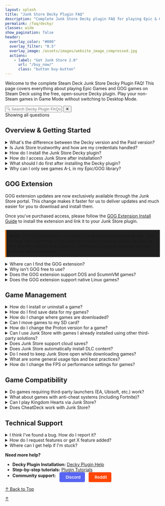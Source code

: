 ```yaml
---
layout: splash
title: "Junk Store Decky Plugin FAQ"
description: "Complete Junk Store Decky plugin FAQ for playing Epic & GOG games in Game Mode. Free plugin setup, features, compatibility, and usage guide."
permalink: /faq/decky/
classes: wide
show_pagination: false
header:
  overlay_color: "#000"
  overlay_filter: "0.5"
  overlay_image: /assets/images/website_image_compressed.jpg
  actions:
    - label: "Get Junk Store 2.0"
      url: "/buy_now/"
      class: "button buy-button"
---
```

<div id="top"></div>
<div class="spacer mt-4"></div>

Welcome to the complete Steam Deck Junk Store Decky Plugin FAQ! This page covers everything about playing Epic Games and GOG games on Steam Deck using the free, open-source Decky plugin. Play your non-Steam games in Game Mode without switching to Desktop Mode.


<!-- FAQ Search Interface -->
<div class="faq-search-container">
  <div class="search-box">
    <input type="text" id="faq-search" placeholder="🔍 Search Decky Plugin FAQs..." aria-label="Search FAQ questions">
    <button type="button" id="clear-search" class="clear-button" title="Clear search">✕</button>
  </div>
  <div class="search-results-info" id="search-info">Showing all questions</div>
  <div class="no-results" id="no-results" style="display: none;">
    <p>No questions found matching your search. Try different keywords or browse all sections above.</p>
  </div>
</div>

<h2 id="overview-getting-started">Overview & Getting Started</h2>


<details class="faq-box" id="decky-vs-paid-version">
  <summary>What's the difference between the Decky version and the Paid version?</summary>
  <p></p>
    The Decky version is free and open source, designed to run via the Decky Loader. The Paid version includes extra convenience features and doesn't require Decky to run.
    <br>
    <br>
    <strong>For detailed feature comparison:</strong> <a href="/comparison/">View Complete Comparison Chart</a>
    <br>
    <br>
    For more information, see our <a href="{{ '/2.0faq/' | relative_url }}">Junk Store 2.0 FAQ</a>
</details>

<details class="faq-box" id="trustworthy-credentials">
  <summary>Is Junk Store trustworthy and how are my credentials handled?</summary>
  <p></p>
    <strong>Yes, Junk Store is trustworthy.</strong> Here's why you can trust us with your gaming credentials:
  <br>
  <br>
    <strong>Developer Credentials:</strong>
    <ul>
      <li>🔐 Developed by a cybersecurity expert and white-hat professional</li>
      <li>📋 You can verify our lead developer's credentials on <a href="https://www.linkedin.com/in/eben-bruyns/" target="_blank">LinkedIn</a></li>
      <li>🔍 Open-source Decky plugin code is publicly auditable on <a href="https://github.com/ebenbruyns/junkstore" target="_blank">GitHub</a></li>
      <li>🤝 Active in Steam Deck community since launch with established reputation</li>
    </ul>
    <strong>How Your Credentials Are Handled:</strong>
    <ul>
      <li>🔒 <strong>No password storage:</strong> We never store your Epic or GOG passwords</li>
      <li>🎫 <strong>Token-based only:</strong> Uses secure OAuth tokens managed by Legendary and lgogdownloader</li>
      <li>💻 <strong>Local storage only:</strong> All authentication data stays on your Steam Deck</li>
      <li>🛡️ <strong>Same as official stores:</strong> Uses the exact same login methods as Epic/GOG websites</li>
    </ul>
    <strong>Bottom line:</strong> The Decky plugin has been stable and trusted by thousands of Steam Deck users since launch. Your credentials are handled using industry-standard practices by established tools in the Linux gaming community.
</details>

<details class="faq-box" id="install-decky-plugin">
  <summary>How do I install the Junk Store Decky plugin?</summary>
  <p></p>
    The Junk Store Decky plugin requires <strong>Decky Loader</strong> to be installed first on your Steam Deck.
  <br>
  <ol>
    <li>Install Decky Loader by following the <a href="https://wiki.deckbrew.xyz/en/user-guide/home" target="_blank" rel="noopener">official Decky installation guide</a></li>
    <li>Once Decky is installed, access the Decky Plugin Store from your Quick Access Menu</li>
    <li>Search for "Junk Store" and install the plugin</li>
    <li>The plugin will appear in your Decky menu after installation</li>
  </ol>
    For detailed instructions, refer to our <a href="{{ '/tutorials/plugin/Install' | relative_url }}">Junk Store Decky Plugin Install Guide</a>.
</details>

<details class="faq-box" id="access-junk-store">
  <summary>How do I access Junk Store after installation?</summary>
  <p></p>
    After installing the Decky plugin, access Junk Store through the <strong>Decky Loader menu</strong>:
  <ol>
    <li>Press the <strong>three-dot button</strong> (Quick Access Menu) on your Steam Deck</li>
    <li>Look for the <strong>Decky</strong> icon in the menu</li>
    <li>Select <strong>Junk Store</strong> from the plugin list</li>
  </ol>
    The plugin opens directly in Game Mode without requiring Desktop Mode switching.
</details>

<details class="faq-box" id="first-steps-after-install">
  <summary>What should I do first after installing the Decky plugin?</summary>
  <p></p>
  <ol>
    <li>Open Junk Store from the Decky menu</li>
    <li>Go to the <strong>Epic</strong> tab and log into your Epic Games account</li>
    <li>Your Epic Games library will automatically sync and appear</li>
    <li>(Optional) Download and install the GOG extension if you want GOG game support (paid)</li>
  </ol>
    <strong>Note:</strong> The initial library sync can take a few minutes as Junk Store builds the database for your games.
  <br>
  <br>
    For GOG support, you'll need to purchase the GOG extension separately from the <a href="https://portal.junkstore.xyz/" target="_blank">Junk Store Portal</a>.
</details>

<details class="faq-box" id="games-missing-a-through-l">
  <summary>Why can I only see games A-L in my Epic/GOG library?</summary>
  <p></p>
    <strong>This is normal behavior for the Decky plugin.</strong> The free Decky version only loads your first 100 games by default for performance optimization.
  <br>
  <br>
    <strong>To see your full library:</strong>
    <ol>
      <li>Open your Epic or GOG library in Junk Store</li>
      <li>Navigate to any game in the list (move out of the search field)</li>
      <li>Look for the bottom menu with <strong>"SHOW ALL"</strong> button</li>
      <li>Press the <strong>Y button</strong> on your Steam Deck</li>
      <li>Wait a moment for your complete library to load</li>
    </ol>
    <strong>Can't see the "SHOW ALL" button?</strong>
    <ul>
      <li>Your CSS Loader theme might be hiding the bottom menu</li>
      <li>Try temporarily disabling your CSS theme to access the button</li>
      <li>You can still search for specific games by name</li>
    </ul>
    <strong>Note:</strong> Each store (Epic, GOG, Amazon) needs "SHOW ALL" pressed separately.
</details>




<h2 id="gog-extension">GOG Extension</h2>


<div class="gog-extension-info">
  <p>GOG extension updates are now exclusively available through the Junk Store portal. This change makes it faster for us to deliver updates and much easier for you to download and install them.</p>
  
  <p>Once you've purchased access, please follow the <a href="/tutorials/gogextension">GOG Extension Install Guide</a> to install the extension and link it to your Junk Store plugin.</p>

  <p style="border-left: 4px solid #e67300; background-color: #1f1f1f; padding: 10px; margin-top: 20px;">
    <strong>Note:</strong> The GOG extension is currently in <strong>maintenance-only</strong> mode. This means we'll continue fixing bugs and ensuring compatibility, but we're not actively adding new features. Continued support depends on user interest and purchases.
  </p>
</div>

<details class="faq-box" id="find-gog-extension">
  <summary>Where can I find the GOG extension?</summary>
  <p></p>
    You can purchase access with a one-time payment via three different methods:<br><br>
    
    <div class="purchase-buttons-container">
      <a href="https://portal.junkstore.xyz/" target="_blank" class="purchase-button portal-button">
        <span class="button-text">🏆 Junk Store Portal</span>
        <span class="button-subtitle">Recommended - Easy updates!</span>
      </a>
      
      <a href="https://www.patreon.com/junkstore" target="_blank" class="purchase-button patreon-button">
        <span class="button-text">Patreon Shop</span>
      </a>
      
      <a href="https://ko-fi.com/junkstore" target="_blank" class="purchase-button kofi-button">
        <span class="button-text">Ko-fi Shop</span>
      </a>
    </div>

    <p><strong>⚠️ Important:</strong> GOG extension updates are now exclusively available via the Junk Store Portal. This makes it faster for us to deliver updates and much easier for you to download and install them.</p>

    <p><strong>📝 Note:</strong> There will be a delay in migrating new Patreon/Ko-fi customers to the Portal system. If you want instant access to the most up-to-date GOG extension version, purchase directly through the Junk Store Portal.</p>
    
    Once you have it, you have it. We can't take away GOG functionality/integration with the Junk Store plugin. All funds go back into the enhancement and development of Junk Store.
</details>

<details class="faq-box" id="why-gog-not-free">
  <summary>Why isn't GOG free to use?</summary>
  <p></p>
    GOG support is available to paid supporters, and while we'd love to offer it for free, there's a lot of behind-the-scenes work and resources involved in creating and maintaining Junk Store. We appreciate your understanding and support as we continue to improve and expand Junk Store. All funds go back into the enhancement and development of Junk Store.
</details>



<details class="faq-box" id="gog-dos-scummvm-support">
  <summary>Does the GOG extension support DOS and ScummVM games?</summary>
  <p></p>
     <strong>No.</strong> DOS games and some ScummVM titles are not supported by the GOG extension in the Decky version of Junk Store.
</details>

<details class="faq-box" id="gog-native-linux-support">
  <summary>Does the GOG extension support native Linux games?</summary>
  <p></p>
    No — the GOG extension is designed for Windows games running through Proton. Native Linux games from GOG are not currently supported, as Junk Store relies on Proton's compatibility layer for game execution and integration.
</details>

<h2 id="game-management">Game Management</h2>


<details class="faq-box" id="install-uninstall-game">
  <summary>How do I install or uninstall a game?</summary>
  <p></p>
  <strong>To install a game in Junk Store:</strong>
  <ul>
    <li>Open the game's page in Junk Store and click install.</li>
    <li>Remember to stay on the game page until installation is complete.</li>
  </ul>
  <strong>To uninstall a game in Junk Store:</strong>
  <ol>
    <li>Open the game's page in Junk Store.</li>
    <li>
      Open the <strong>☰ Slider menu</strong> and select <strong>Uninstall</strong>.<br>
      <em>Note:</em> You may want to write down the game's SteamID so you can locate it later in your <code>compatdata</code> and <code>shadercache</code> folders to delete any potential leftover files.
    </li>
    <li>
      Manually delete any leftover files to free up space or completely remove the game:
      <ul>
        <li><strong>Epic:</strong> <code>~/Games/epic</code> or <code>/*your-SD-card*/Games/epic</code></li>
        <li><strong>GOG:</strong> <code>~/Games/gog</code> or <code>/*your-SD-card*/Games/gog</code></li>
      </ul>
      Once you have located the games folder you can delete any remaining game files/data.
    </li>
  </ol>
  <strong>Important:</strong> Uninstalling a game will remove all local save data. Be sure to back up your saves first if you want to keep them.
</details>

<details class="faq-box" id="find-save-data">
  <summary>How do I find save data for my games?</summary>
  <p></p>
  <ol>
    <li>
      Find the game's <strong>Steam ID</strong> at the bottom of its page in Junk Store.
    </li>
    <li>
      Navigate to the following path on your Steam Deck:<br>
      <code>~/.local/share/Steam/steamapps/compatdata/&lt;SteamID&gt;/pfx/drive_c/users/steamuser/</code>
    </li>
    <li>
      From there, follow the path used by your game. Here are some examples:
      <ul>
        <li><strong>Epic example:</strong> <code>Local Settings/Application Data/Dying Light/Saved</code></li>
        <li><strong>GOG example:</strong> <code>AppData/Roaming/Lonely Troops/Hero of the Kingdom II</code></li>
      </ul>
    </li>
  </ol>
    Each game may store saves in slightly different locations depending on how it was packaged or ported. Look under <code>AppData</code>, <code>Local Settings</code>, or <code>Documents</code> within the Steam compatibility prefix.
    
    <p><strong>💡 Pro Tip:</strong> For exact save file locations, search for your game on <a href="https://www.pcgamingwiki.com/" target="_blank" rel="noopener">PCGamingWiki.com</a> - they have detailed save location information for thousands of games.</p>
</details>

<details class="faq-box" id="change-download-location">
  <summary>How do I change where games are downloaded?</summary>
  <p></p>
    You can set your preferred download location from the Epic tab:
  <ol>
    <li>Go to the <strong>Epic</strong> tab</li>
    <li>Click the <strong>⚙️ Gear icon</strong> to open settings</li>
    <li>Set your desired download path (e.g. your SD card directory)</li>
    <li>Press <kbd>X</kbd> to save your changes</li>
  </ol>
  <strong>For GOG games:</strong> Similar process but from the GOG extension interface after installation.
</details>

<details class="faq-box" id="move-games-sd-card">
  <summary>Can I move games to my SD card?</summary>
  <p></p>
    No, not possible. This is a complex feature that we're not planning to implement, but we're open if someone wants to contribute a pull request for this feature.
  <br>
  <br>
    <strong>Workaround:</strong> Set your download location to your SD card before installing new games.
</details>

<details class="faq-box" id="change-proton-version">
  <summary>How do I change the Proton version for a game?</summary>
  <p></p>
    You can do this from either your Steam Library or directly inside Junk Store.
  <br>
  <br>
    <strong>From Junk Store:</strong><br>
    Press <code>Y</code> to open the Steam shortcut.
    <ol>
      <li>Click the gear icon ⚙️ → <strong>Properties</strong> → <strong>Compatibility</strong></li>
      <li>Select the Proton version you want to use</li>
      <li>Relaunch the game</li>
    </ol>
    <strong>From Steam Library:</strong><br>
  <ol>
      <li>Highlight the game and press the <strong>Start/Options</strong> button (the one with three lines)</li>
      <li>Go to <strong>Properties</strong> → <strong>Compatibility</strong></li>
      <li>Select the Proton version you want to use</li>
      <li>Relaunch the game</li>
    </ol>
    Once you've selected a version, back out to the game screen and hit <strong>Play</strong>.
  <br>
  <br>
    <strong>Need Proton GE?</strong> See our <a href="{{ '/troubleshooting/decky/' | relative_url }}#proton-ge-installation">Decky Troubleshooting guide</a> for installation instructions.
</details>


<details class="faq-box" id="use-with-other-solutions">
  <summary>Can I use Junk Store with games I already installed using other third-party solutions?</summary>
  <p></p>
    <strong>No.</strong> Junk Store manages its own installations and environment. Games installed through other launchers (like Heroic, Lutris, or Bottles) are not recognized or managed by Junk Store.
  <br>
  <br>
    <strong>This applies to both Epic and GOG games.</strong> If you want to use Junk Store to manage a game, you'll need to install it again through Junk Store directly.
 </details>

<details class="faq-box" id="cloud-saves-support">
  <summary>Does Junk Store support cloud saves?</summary>
  <p></p>
    <strong>No, cloud saves are not supported.</strong> We don't want users to run the risk of losing their game saves.
  <br>
  <br>
    <strong>Technical details:</strong>
  <ul>
    <li><strong>Epic Games:</strong> While Legendary supports this, we haven't implemented it due to potential data loss risks</li>
    <li><strong>GOG Games:</strong> Not implemented as it isn't a trivial problem to solve and requires more resources than currently available</li>
    <li><strong>Manual configuration:</strong> Tech-savvy users can manually configure via CLI, but it's not recommended</li>
  </ul>
</details>

<details class="faq-box" id="automatic-dlc-install">
  <summary>Does Junk Store automatically install DLC content?</summary>
  <p></p>
    <strong>Yes, DLC is installed automatically by default.</strong>
  <br>
  <br>
    <strong>Platform details:</strong>
  <ul>
    <li><strong>Epic Games:</strong> DLC is installed automatically by default</li>
    <li><strong>GOG Games:</strong> DLC content is automatically installed by default</li>
  </ul>
    <strong>Known limitations:</strong> 
  <ul>
    <li><strong>Epic Games:</strong> Ideally, all Epic DLCs should download automatically, but not all games handle them the same way. It really depends on how the developers packaged the content, and unfortunately, the current plugin solution doesn't catch every scenario</li>
    <li><strong>GOG Games:</strong> We have identified some GOG games that require GOG Galaxy to be installed in order to access the DLC</li>
  </ul>
    We're aware of these limitations, but right now we don't have the resources to fully address them.
</details>

<details class="faq-box" id="keep-open-while-downloading">
  <summary>Do I need to keep Junk Store open while downloading games?</summary>
  <p></p>
    <strong>Yes.</strong> Junk Store doesn't have a background download queue. If you close or leave the plugin, your download may stop or behave unpredictably.
  <br>
  <br>
    <strong>This applies to both:</strong>
  <ul>
    <li><strong>Epic Games:</strong> Stay on the game page until installation is complete</li>
    <li><strong>GOG Games:</strong> Keep the plugin open during downloads</li>
  </ul>
    <strong>Important:</strong> Stay on the game page until installation is complete to ensure reliable downloads.
</details>

<details class="faq-box" id="usage-tips-best-practices">
  <summary>What are some general usage tips and best practices?</summary>
  <p></p>
    <strong>How games integrate:</strong>
  <ul>
    <li>Games appear in your Steam library as non-Steam games</li>
    <li>Use Steam's built-in features (Big Picture, controller configs, etc.)</li>
    <li>Performance settings work the same as regular Steam games</li>
    <li>Steam Deck sleep/resume functionality works normally</li>
  </ul>
    <strong>Best practices:</strong>
  <ul>
    <li>Keep Junk Store open during downloads (no background queue)</li>
    <li>Back up save files before uninstalling games</li>
    <li>Use custom Proton versions (like GE-Proton) for better compatibility</li>
    <li>Set download locations to SD card to save internal storage</li>
    <li>Write down Steam IDs before uninstalling (to clean lingering compatdata files)</li>
  </ul>
</details>

<details class="faq-box" id="change-fps-performance-settings">
  <summary>How do I change the FPS or performance settings for games?</summary>
  <p></p>
    Just like with regular Steam games, you can change the FPS cap and other performance settings through the Quick Access Menu (QAM).
    <ul> 
      <li>Hit the <strong>three-dot button</strong> on your Deck to open the QAM</li>
      <li>Scroll to the performance tab</li>
      <li>Adjust the FPS, TDP, refresh rate, or any other performance settings from there</li>
    </ul>
    This works for both Epic and GOG games since they're integrated as Steam shortcuts.
</details>

<h2 id="game-compatibility">Game Compatibility</h2>


<details class="faq-box" id="third-party-launchers">
  <summary>Do games requiring third-party launchers (EA, Ubisoft, etc.) work?</summary>
  <p></p>
    <strong>Generally not supported.</strong> While Legendary has limited support for third-party launchers, this feature isn't implemented in Junk Store yet.
  <br>
  <br>
    <strong>EA Games:</strong>
    <ul>
      <li>❌ <strong>Not supported</strong> - Require EA Launcher/Origin integration</li>
      <li>EA titles will not appear in your Epic Games library through Junk Store</li>
    </ul>
    <strong>Ubisoft Games:</strong>
    <ul>
      <li>⚠️ <strong>Mixed support</strong> - Some appear in Epic library, others don't</li>
      <li>Ubisoft Connect launcher not officially supported</li>
      <li>Some users have manually installed Ubisoft Connect and run select games</li>
    </ul>
    <strong>Other affected games:</strong>
    <ul>
      <li>Games with custom launchers or activation systems</li>
      <li>Titles requiring additional DRM verification</li>
      <li>Games that need launcher-specific features</li>
    </ul>
    <strong>Workarounds:</strong> Advanced users can attempt manual setup via CLI or modify extension scripts, but this requires technical knowledge and isn't officially supported.
</details>

<details class="faq-box" id="anti-cheat-games">
  <summary>What about games with anti-cheat systems (including Fortnite)?</summary>
  <p></p>
    <strong>General Anti-Cheat Compatibility:</strong> Most games with BattlEye and Easy Anti-Cheat (EAC) that work on Steam Deck should also work through Junk Store, since they use the same Proton compatibility layer.
  <br>
  <br>
    <strong>❌ Fortnite Specifically:</strong>
  <ul>
    <li><strong>Does not work</strong> - Epic Games does not support Fortnite on Linux due to anti-cheat policy</li>
    <li>This is Epic's decision, not a Junk Store limitation</li>
    <li><strong>Alternatives:</strong> Dual-boot Windows or use cloud gaming services</li>
    <li>More info: <a href="https://www.theverge.com/2022/2/8/22923163/fortnite-steam-deck-update-epic-tim-sweeney" target="_blank" rel="noopener">The Verge article</a></li>
  </ul>
    <strong>Best Practice:</strong> Check <a href="https://www.protondb.com" target="_blank" rel="noopener">ProtonDB</a> for compatibility reports specific to your anti-cheat games before installing.
  <br>
  <br>
    📋 <strong>Check our testing:</strong> Visit our <a href="/tested-games/">Games Tested table</a> to see which anti-cheat games have been tested and their compatibility status.
</details>

<details class="faq-box" id="kingdom-hearts-support">
  <summary>Can I play Kingdom Hearts via Junk Store?</summary>
   <p></p>
    Kingdom Hearts has known compatibility issues on Linux, and this isn't specific to Junk Store.
    <br>
    <br>
    We haven't been able to test it ourselves as we don't own a copy, so we can't provide official support or recommendations at this time.
</details>


<details class="faq-box" id="cheatdeck-compatibility">
  <summary>Does CheatDeck work with Junk Store?</summary>
  <p> </p>
    Not reliably. Epic game launch options are very sensitive, and tools like CheatDeck can conflict with Junk Store's configuration. We've spent over 100 hours fine-tuning this — so use with caution.
  <br>
  <br>
    That said, our extension scripts are open and easier to modify than the plugin core. If you want to experiment and send a working pull request, we're happy to review it!
</details>

<h2 id="technical-support">Technical Support</h2>


<details class="faq-box" id="report-bug">
  <summary>I think I've found a bug. How do I report it?</summary>
  <p></p>
    We really appreciate bug reports! Like you, we want Junk Store to just work—so if you come across a bug, please let us know. If we don't know about it, we can't fix it.
  <br>
  <br>
    <strong>Submit bugs on GitHub so we can track them properly:</strong><br>
    <a href="https://github.com/ebenbruyns/junkstore/issues/new/choose" target="_blank" rel="noopener">Submit a bug report</a>
  <br>
  <br>
    You'll need a GitHub account to submit an issue. It's free to create one if you don't already have it.
  <br>
  <br>
    <strong>Note:</strong> Bug reports aren't support tickets. If you need help or aren't sure if it's a bug, please ask in our <a href="https://discord.gg/6mRUhR6Teh" target="_blank" rel="noopener">Discord server</a> first.
</details>

<details class="faq-box" id="request-features">
  <summary>How do I request features or get X feature added?</summary>
 <p></p>
  <strong>We prefer feature requests via GitHub where they can be tracked:</strong><br>
  <a href="https://github.com/ebenbruyns/junkstore/issues/new/choose" target="_blank" rel="noopener noreferrer">Submit a feature request</a>
  <br>
  <br>
  <strong>Ways to get features implemented:</strong>
<ol>
  <li>Submit a pull request if you know how to code</li>
  <li>Offer a bounty and pay a developer to implement it</li>
</ol>
  <strong>Alternative:</strong> Discuss ideas first in our Discord community before submitting requests.
</details>

<details class="faq-box" id="get-help-stuck">
  <summary>Where can I get help if I'm stuck?</summary>
  <p></p>
    <strong>Community Support:</strong> Our community is very helpful for troubleshooting and general questions.
  <ul>
    <li><strong>Discord:</strong> <a href="https://discord.gg/6mRUhR6Teh" target="_blank" rel="noopener">Join our Discord server</a> for real-time help</li>
    <li><strong>Reddit:</strong> <a href="https://www.reddit.com/r/JunkStore/" target="_blank" rel="noopener">r/JunkStore subreddit</a> for discussions and tips</li>
  </ul>
    <strong>Documentation:</strong>
  <ul>
    <li><a href="{{ '/deckyhelp' | relative_url }}">Decky Plugin Help</a> - Installation and basic setup</li>
    <li><a href="{{ '/plugin_tutorials/' | relative_url }}">Plugin Tutorials</a> - Step-by-step guides</li>
  </ul>
    <strong>When contacting support:</strong> Include your Steam Deck model, SteamOS version, and specific error messages or symptoms.
</details>

**Need more help?** 
- **Decky Plugin Installation:** [Decky Plugin Help](/deckyhelp/) 
- **Step-by-step tutorials:** [Plugin Tutorials](/plugin_tutorials/)
- **Community support:** 
  <a href="https://discord.gg/6mRUhR6Teh" target="_blank" rel="noopener" class="community-btn discord-btn">
    <i class="fab fa-discord" style="margin-right: 6px;"></i> Discord
  </a>
  <a href="https://www.reddit.com/r/JunkStore/" target="_blank" rel="noopener" class="community-btn reddit-btn">
    <i class="fab fa-reddit" style="margin-right: 6px;"></i> Reddit
  </a>

<!-- Final navigation - Back to top buttons -->
<div class="section-end">
  <a href="#top" class="back-to-top">↑ Back to Top</a>
</div>

<!-- Mobile floating action button -->
<a href="#top" class="faq-mobile-fab" id="mobile-fab">↑</a>

<style>
.faq-anchor {
  background: none;
  border: none;
  cursor: pointer;
  font-size: 0.8em;
  margin-left: 8px;
  opacity: 0.5;
  transition: opacity 0.2s ease;
  text-decoration: none;
  color: inherit;
}

.faq-anchor:hover {
  opacity: 1;
}

.faq-box summary:hover .faq-anchor {
  opacity: 0.8;
}

.community-btn {
  display: inline-flex;
  align-items: center;
  padding: 6px 12px;
  border-radius: 4px;
  text-decoration: none;
  font-weight: 600;
  font-size: 13px;
  transition: all 0.2s ease;
  border: 2px solid transparent;
  margin-left: 8px;
  color: white;
}

.discord-btn {
  background: #5865f2;
  color: white !important;
}

.reddit-btn {
  background: #ff4500;
  color: white !important;
}

.community-btn:hover {
  transform: translateY(-1px);
  box-shadow: 0 4px 12px rgba(0, 0, 0, 0.3);
  text-decoration: none;
  color: white;
  opacity: 0.9;
}
</style>

<script>
// Show/hide mobile FAB based on scroll position
window.addEventListener('scroll', function() {
  const fab = document.getElementById('mobile-fab');
  if (window.scrollY > 300) {
    fab.classList.add('visible');
  } else {
    fab.classList.remove('visible');
  }
});

// Load fuzzy search component
const fuzzySearchScript = document.createElement('script');
fuzzySearchScript.src = '{{ "/assets/js/fuzzy-search.js" | relative_url }}';
document.head.appendChild(fuzzySearchScript);

// FAQ Search Functionality
document.addEventListener('DOMContentLoaded', function() {
  const searchInput = document.getElementById('faq-search');
  const clearButton = document.getElementById('clear-search');
  const searchInfo = document.getElementById('search-info');
  const noResults = document.getElementById('no-results');
  const faqBoxes = document.querySelectorAll('.faq-box');
  const sectionSummaries = document.querySelectorAll('.section-summary');
  
  let totalQuestions = faqBoxes.length;
  
  // Initialize fuzzy search when available
  let fuzzySearch = null;
  setTimeout(() => {
    if (window.FuzzySearch) {
      fuzzySearch = new window.FuzzySearch({
        maxSuggestions: 3,
        minSearchLength: 3
      });
    }
  }, 100);
  
  // Extract searchable text from FAQ questions
  const faqQuestions = Array.from(faqBoxes).map(box => {
    const summary = box.querySelector('summary');
    return summary ? summary.textContent.trim() : '';
  }).filter(text => text.length > 0);
  
  function highlightText(text, searchTerm) {
    if (!searchTerm) return text;
    const regex = new RegExp(`(${searchTerm.replace(/[.*+?^${}()|[\]\\]/g, '\\$&')})`, 'gi');
    return text.replace(regex, '<span class="search-highlight">$1</span>');
  }
  
  function removeHighlights(element) {
    const highlights = element.querySelectorAll('.search-highlight');
    highlights.forEach(highlight => {
      highlight.outerHTML = highlight.innerHTML;
    });
  }
  
  function searchFAQs() {
    const searchTerm = searchInput.value.trim().toLowerCase();
    let visibleCount = 0;
    
    // Clear previous highlights
    faqBoxes.forEach(box => removeHighlights(box));
    
    if (searchTerm === '') {
      // Show all questions
      faqBoxes.forEach(box => {
        box.style.display = 'block';
        visibleCount++;
      });
      sectionSummaries.forEach(summary => summary.style.display = 'block');
      noResults.style.display = 'none';
      clearButton.style.display = 'none';
    } else {
      // Search and filter
      faqBoxes.forEach(box => {
        const summary = box.querySelector('summary');
        const content = box.querySelector('p, ul, ol, div');
        
        const summaryText = summary ? summary.textContent.toLowerCase() : '';
        const contentText = content ? content.textContent.toLowerCase() : '';
        
        if (summaryText.includes(searchTerm) || contentText.includes(searchTerm)) {
          box.style.display = 'block';
          visibleCount++;
          
          // Simple highlighting - avoid HTML mangling by working with plain text only
          if (summary && summaryText.includes(searchTerm)) {
            const originalText = summary.textContent;
            const escapedTerm = searchTerm.replace(/[.*+?^${}()|[\\]\\\\]/g, '\\\\$&');
            const regex = new RegExp(`(${escapedTerm})`, 'gi');
            summary.innerHTML = originalText.replace(regex, '<span class="search-highlight">$1</span>');
          }
        } else {
          box.style.display = 'none';
        }
      });
      
      // Hide section summaries during search
      sectionSummaries.forEach(summary => summary.style.display = 'none');
      clearButton.style.display = 'inline-block';
    }
    
    // Show fuzzy suggestions if no results found and fuzzy search is available
    if (fuzzySearch && visibleCount === 0 && searchTerm.length >= 3) {
      fuzzySearch.hideSuggestions(); // Clear any existing suggestions
      const suggestions = fuzzySearch.findSuggestions(searchTerm, faqQuestions);
      if (suggestions.length > 0) {
        const container = document.querySelector('.faq-search-container');
        fuzzySearch.showSuggestions(searchTerm, suggestions, container, (suggestion) => {
          searchInput.value = suggestion;
          searchFAQs();
        });
      }
    } else if (fuzzySearch) {
      fuzzySearch.hideSuggestions();
    }
    
    // Update results info
    if (visibleCount === 0 && searchTerm !== '') {
      searchInfo.textContent = 'No results found';
      noResults.style.display = 'block';
    } else if (searchTerm === '') {
      searchInfo.textContent = `Showing all ${totalQuestions} questions`;
      noResults.style.display = 'none';
    } else {
      searchInfo.textContent = `Showing ${visibleCount} of ${totalQuestions} questions`;
      noResults.style.display = 'none';
    }
  }
  
  function clearSearch() {
    searchInput.value = '';
    if (fuzzySearch) {
      fuzzySearch.hideSuggestions();
    }
    searchFAQs();
    searchInput.focus();
  }
  
  // Event listeners
  searchInput.addEventListener('input', searchFAQs);
  searchInput.addEventListener('keyup', function(e) {
    if (e.key === 'Escape') {
      clearSearch();
    }
  });
  
  clearButton.addEventListener('click', clearSearch);
  
  // Initialize
  searchInfo.textContent = `Showing all ${totalQuestions} questions`;
  
  // Update total questions display on load
  setTimeout(() => {
    totalQuestions = document.querySelectorAll('.faq-box').length;
    searchInfo.textContent = `Showing all ${totalQuestions} questions`;
  }, 100);

  // Handle direct links to FAQ items
  function openLinkedFAQ() {
    if (window.location.hash) {
      const targetId = window.location.hash.substring(1);
      const targetElement = document.getElementById(targetId);
      if (targetElement && targetElement.tagName === 'DETAILS') {
        targetElement.open = true;
        setTimeout(() => {
          targetElement.scrollIntoView({ behavior: 'smooth', block: 'center' });
          targetElement.style.boxShadow = '0 0 10px rgba(59, 130, 246, 0.5)';
          setTimeout(() => {
            targetElement.style.boxShadow = '';
          }, 3000);
        }, 100);
      }
    }
  }

  // Add anchor buttons to all FAQ questions
  function addAnchorButtons() {
    const faqBoxes = document.querySelectorAll('.faq-box[id]');
    faqBoxes.forEach(box => {
      const summary = box.querySelector('summary');
      const id = box.getAttribute('id');
      if (summary && id && !summary.querySelector('.faq-anchor')) {
        const anchorButton = document.createElement('button');
        anchorButton.className = 'faq-anchor';
        anchorButton.setAttribute('onclick', `copyFAQLink('${id}')`);
        anchorButton.setAttribute('title', 'Copy link to this question');
        anchorButton.innerHTML = '🔗';
        summary.appendChild(document.createTextNode(' '));
        summary.appendChild(anchorButton);
      }
    });
  }

  // Initialize anchor functionality
  addAnchorButtons();
  openLinkedFAQ();
  window.addEventListener('hashchange', openLinkedFAQ);
});

// Copy FAQ link function (global scope for onclick handlers)
function copyFAQLink(questionId) {
  const url = window.location.origin + window.location.pathname + '#' + questionId;
  
  function showNotification(message, isError = false) {
    const notification = document.createElement('div');
    notification.className = 'copy-success';
    notification.style.cssText = `
      position: fixed; top: 20px; right: 20px; z-index: 1000;
      background: ${isError ? '#ef4444' : '#10b981'}; color: white;
      padding: 12px 20px; border-radius: 6px; font-size: 14px;
      box-shadow: 0 4px 6px rgba(0, 0, 0, 0.1);
    `;
    notification.textContent = message;
    document.body.appendChild(notification);
    
    setTimeout(() => {
      if (document.body.contains(notification)) {
        document.body.removeChild(notification);
      }
    }, 3000);
  }
  
  if (navigator.clipboard && window.isSecureContext) {
    navigator.clipboard.writeText(url).then(() => {
      showNotification('Link copied to clipboard!');
    }).catch(() => {
      fallbackCopy();
    });
  } else {
    fallbackCopy();
  }
  
  function fallbackCopy() {
    try {
      const textArea = document.createElement('textarea');
      textArea.value = url;
      textArea.style.cssText = 'position:fixed;left:-9999px;top:-9999px;';
      textArea.setAttribute('readonly', '');
      document.body.appendChild(textArea);
      textArea.focus();
      textArea.select();
      const successful = document.execCommand('copy');
      document.body.removeChild(textArea);
      
      if (successful) {
        showNotification('Link copied to clipboard!');
      } else {
        showNotification('Copy failed. URL: ' + url, true);
      }
    } catch (err) {
      showNotification('Copy failed. URL: ' + url, true);
    }
  }
}
</script>